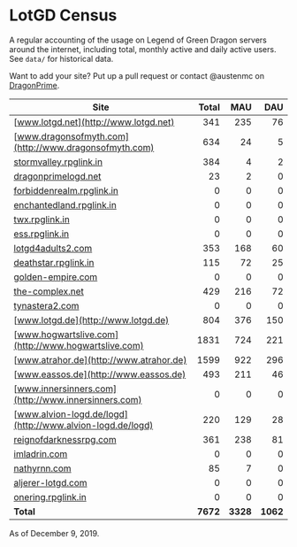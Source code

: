 # LotGD Census
A regular accounting of the usage on Legend of Green Dragon servers around the internet, including total, monthly active and daily active users. See `data/` for historical data.

Want to add your site? Put up a pull request or contact @austenmc on [DragonPrime](http://dragonprime.net).


Site | Total | MAU | DAU
--- | ---:| ---:| ---:
[www.lotgd.net](http://www.lotgd.net)|341|235|76
[www.dragonsofmyth.com](http://www.dragonsofmyth.com)|634|24|5
[stormvalley.rpglink.in](http://stormvalley.rpglink.in)|384|4|2
[dragonprimelogd.net](http://dragonprimelogd.net)|23|2|0
[forbiddenrealm.rpglink.in](http://forbiddenrealm.rpglink.in)|0|0|0
[enchantedland.rpglink.in](http://enchantedland.rpglink.in)|0|0|0
[twx.rpglink.in](http://twx.rpglink.in)|0|0|0
[ess.rpglink.in](http://ess.rpglink.in)|0|0|0
[lotgd4adults2.com](http://lotgd4adults2.com)|353|168|60
[deathstar.rpglink.in](http://deathstar.rpglink.in)|115|72|25
[golden-empire.com](http://golden-empire.com)|0|0|0
[the-complex.net](http://the-complex.net)|429|216|72
[tynastera2.com](http://tynastera2.com)|0|0|0
[www.lotgd.de](http://www.lotgd.de)|804|376|150
[www.hogwartslive.com](http://www.hogwartslive.com)|1831|724|221
[www.atrahor.de](http://www.atrahor.de)|1599|922|296
[www.eassos.de](http://www.eassos.de)|493|211|46
[www.innersinners.com](http://www.innersinners.com)|0|0|0
[www.alvion-logd.de/logd](http://www.alvion-logd.de/logd)|220|129|28
[reignofdarknessrpg.com](http://reignofdarknessrpg.com)|361|238|81
[imladrin.com](http://imladrin.com)|0|0|0
[nathyrnn.com](http://nathyrnn.com)|85|7|0
[aljerer-lotgd.com](http://aljerer-lotgd.com)|0|0|0
[onering.rpglink.in](http://onering.rpglink.in)|0|0|0
**Total**|**7672**|**3328**|**1062**

As of December 9, 2019.
